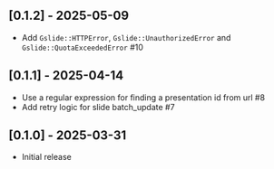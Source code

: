 ## [0.1.2] - 2025-05-09

- Add `Gslide::HTTPError`, `Gslide::UnauthorizedError` and `Gslide::QuotaExceededError` #10

## [0.1.1] - 2025-04-14

- Use a regular expression for finding a presentation id from url #8
- Add retry logic for slide batch_update #7

## [0.1.0] - 2025-03-31

- Initial release

